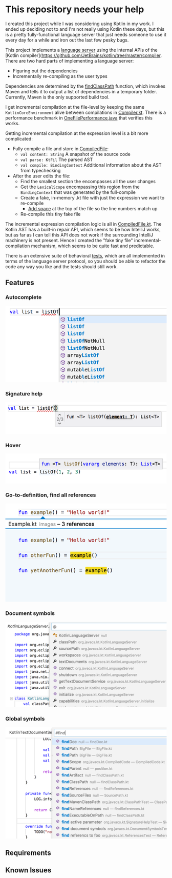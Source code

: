 # This repository needs your help

I created this project while I was considering using Kotlin in my work. I ended up deciding not to and I'm not really using Kotlin these days, but this is a pretty fully-functional language server that just needs someone to use it every day for a while and iron out the last few pesky bugs.

This project implements a [language server](https://microsoft.github.io/language-server-protocol/) using the internal APIs of the [Kotlin compiler](https://github.com/JetBrains/kotlin/tree/master/compiler. There are two hard parts of implementing a language server:
- Figuring out the dependencies
- Incrementally re-compiling as the user types

Dependencies are determined by the [findClassPath](https://github.com/georgewfraser/kotlin-language-server/blob/master/src/main/kotlin/org/javacs/kt/classpath/findClassPath.kt) function, which invokes Maven and tells it to output a list of dependencies in a temporary folder. Currently, Maven is the only supported build tool.

I get incremental compilation at the file-level by keeping the same `KotlinCoreEnvironment` alive between compilations in [Compiler.kt](https://github.com/georgewfraser/kotlin-language-server/blob/master/src/main/kotlin/org/javacs/kt/Compiler.kt). There is a performance benchmark in [OneFilePerformance.java](https://github.com/georgewfraser/kotlin-language-server/blob/master/src/test/java/org/javacs/kt/OneFilePerformance.java) that verifies this works.

Getting incremental compilation at the expression level is a bit more complicated:
- Fully compile a file and store in [CompiledFile](https://github.com/georgewfraser/kotlin-language-server/blob/master/src/main/kotlin/org/javacs/kt/CompiledFile.kt):
    - `val content: String` A snapshot of the source code 
    - `val parse: KtFil` The parsed AST 
    - `val compile: BindingContext` Additional information about the AST from typechecking 
- After the user edits the file:
    - Find the smallest section the encompasses all the user changes
    - Get the `LexicalScope` encompassing this region from the `BindingContext` that was generated by the full-compile
    - Create a fake, in-memory .kt file with just the expression we want to re-compile
        - [Add space](https://github.com/georgewfraser/kotlin-language-server/blob/master/src/main/kotlin/org/javacs/kt/CompiledFile.kt#L81) at the top of the file so the line numbers match up
    - Re-compile this tiny fake file

The incremental expression compilation logic is all in [CompiledFile.kt](https://github.com/georgewfraser/kotlin-language-server/blob/master/src/main/kotlin/org/javacs/kt/CompiledFile.kt). The Kotlin AST has a built-in repair API, which seems to be how IntelliJ works, but as far as I can tell this API does not work if the surrounding IntelliJ machinery is not present. Hence I created the "fake tiny file" incremental-compilation mechanism, which seems to be quite fast and predictable.

There is an extensive suite of behavioral [tests](https://github.com/georgewfraser/kotlin-language-server/tree/master/src/test/kotlin/org/javacs/kt), which are all implemented in terms of the language server protocol, so you should be able to refactor the code any way you like and the tests should still work.

## Features

### Autocomplete
![Autocomplete](images/Autocomplete.png)

### Signature help
![Signature Help](images/SignatureHelp.png)

### Hover
![Hover](images/Hover.png)

### Go-to-definition, find all references
![Find all references](images/FindAllReferences.png)

### Document symbols
![Document symbols](images/DocumentSymbols.png)

### Global symbols
![Global symbols](images/GlobalSymbols.png)

## Requirements

## Known Issues